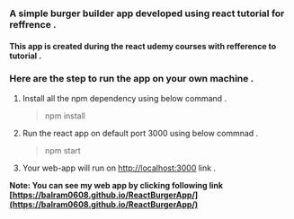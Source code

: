 ### A simple burger builder app developed using react tutorial for reffrence .

#### This app is created during the react udemy courses with refference to tutorial .

### Here are the step to run the app on your own machine .

1. Install all the npm dependency using below command .

   > npm install

2. Run the react app on default port 3000 using below commnad .
   > npm start
3. Your web-app will run on [http://localhost:3000](http://localhost:3000) link .

**Note: You can see my web app by clicking following link [https://balram0608.github.io/ReactBurgerApp/](https://balram0608.github.io/ReactBurgerApp/)**
